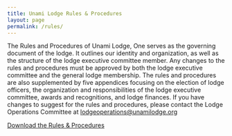 ```yaml
---
title: Unami Lodge Rules & Procedures
layout: page
permalink: /rules/
---
```


The Rules and Procedures of Unami Lodge, One serves as the governing document of the lodge. It outlines our identity and organization, as well as the structure of the lodge executive committee member. Any changes to the rules and procedures must be approved by both the lodge executive committee and the general lodge membership. The rules and procedures are also supplemented by five appendices focusing on the election of lodge officers, the organization and responsibilities of the lodge executive committee, awards and recognitions, and lodge finances. If you have changes to suggest for the rules and procedures, please contact the Lodge Operations Committee at [lodgeoperations@unamilodge.org](/contact?recipient=lodgeoperations)

<div class="text-center my-5">
  <a href="/files/rules/Unami_Lodge_R&P-2018.10.06.pdf" class="btn btn-primary"> Download the Rules & Procedures</a>
</div>
